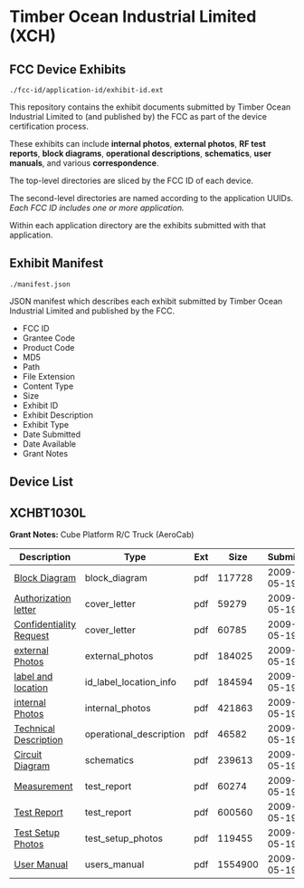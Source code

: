 # Timber Ocean Industrial Limited (XCH)
## FCC Device Exhibits

```
./fcc-id/application-id/exhibit-id.ext
```

This repository contains the exhibit documents submitted by Timber Ocean Industrial Limited to (and published by) the FCC as part of the device certification process.

These exhibits can include **internal photos**, **external photos**, **RF test reports**, **block diagrams**, **operational descriptions**, **schematics**, **user manuals**, and various **correspondence**.

The top-level directories are sliced by the FCC ID of each device.

The second-level directories are named according to the application UUIDs. *Each FCC ID includes one or more application.*

Within each application directory are the exhibits submitted with that application. 

## Exhibit Manifest

```
./manifest.json
```

JSON manifest which describes each exhibit submitted by Timber Ocean Industrial Limited and published by the FCC.

- FCC ID
- Grantee Code
- Product Code
- MD5
- Path
- File Extension
- Content Type
- Size
- Exhibit ID
- Exhibit Description
- Exhibit Type
- Date Submitted
- Date Available
- Grant Notes

## Device List
## XCHBT1030L
**Grant Notes:** Cube Platform R/C Truck (AeroCab)

| Description | Type | Ext | Size | Submitted | Available |
| ----------- | ---- | --- | ---- | --------- | --------- |
| [Block Diagram](XCHBT1030L/5107086d936ad61434c7b98e756bcb77/1112375.pdf) | block_diagram | pdf | 117728 | 2009-05-19 | 2009-05-19 |
| [Authorization letter](XCHBT1030L/5107086d936ad61434c7b98e756bcb77/1112379.pdf) | cover_letter | pdf | 59279 | 2009-05-19 | 2009-05-19 |
| [Confidentiality Request](XCHBT1030L/5107086d936ad61434c7b98e756bcb77/1112380.pdf) | cover_letter | pdf | 60785 | 2009-05-19 | 2009-05-19 |
| [external Photos](XCHBT1030L/5107086d936ad61434c7b98e756bcb77/1112377.pdf) | external_photos | pdf | 184025 | 2009-05-19 | 2009-05-19 |
| [label and location](XCHBT1030L/5107086d936ad61434c7b98e756bcb77/1112381.pdf) | id_label_location_info | pdf | 184594 | 2009-05-19 | 2009-05-19 |
| [internal Photos](XCHBT1030L/5107086d936ad61434c7b98e756bcb77/1112378.pdf) | internal_photos | pdf | 421863 | 2009-05-19 | 2009-05-19 |
| [Technical Description](XCHBT1030L/5107086d936ad61434c7b98e756bcb77/1112383.pdf) | operational_description | pdf | 46582 | 2009-05-19 | 2009-05-19 |
| [Circuit Diagram](XCHBT1030L/5107086d936ad61434c7b98e756bcb77/1112376.pdf) | schematics | pdf | 239613 | 2009-05-19 | 2009-05-19 |
| [Measurement](XCHBT1030L/5107086d936ad61434c7b98e756bcb77/1112382.pdf) | test_report | pdf | 60274 | 2009-05-19 | 2009-05-19 |
| [Test Report](XCHBT1030L/5107086d936ad61434c7b98e756bcb77/1112384.pdf) | test_report | pdf | 600560 | 2009-05-19 | 2009-05-19 |
| [Test Setup Photos](XCHBT1030L/5107086d936ad61434c7b98e756bcb77/1112385.pdf) | test_setup_photos | pdf | 119455 | 2009-05-19 | 2009-05-19 |
| [User Manual](XCHBT1030L/5107086d936ad61434c7b98e756bcb77/1112386.pdf) | users_manual | pdf | 1554900 | 2009-05-19 | 2009-05-19 |
